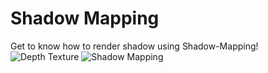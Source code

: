 ﻿# Shadow Mapping
Get to know how to render shadow using Shadow-Mapping!
![Depth Texture](https://github.com/bitzhuwei/CSharpGL/blob/master/Demos/ShadowMappint/DepthTexture.png)
![Shadow Mapping](https://github.com/bitzhuwei/CSharpGL/blob/master/Demos/ShadowMappint/RenderToTexture.png)
